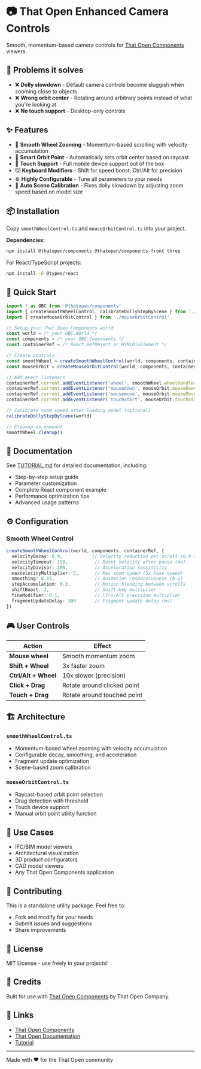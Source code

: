 # 📷 That Open Enhanced Camera Controls

Smooth, momentum-based camera controls for [That Open Components](https://docs.thatopen.com/) viewers.

## 🔧 Problems it solves

- ❌ **Dolly slowdown** - Default camera controls become sluggish when zooming close to objects
- ❌ **Wrong orbit center** - Rotating around arbitrary points instead of what you're looking at
- ❌ **No touch support** - Desktop-only controls

## ✨ Features

- 🎯 **Smooth Wheel Zooming** - Momentum-based scrolling with velocity accumulation
- 🔄 **Smart Orbit Point** - Automatically sets orbit center based on raycast
- 📱 **Touch Support** - Full mobile device support out of the box
- ⌨️ **Keyboard Modifiers** - Shift for speed boost, Ctrl/Alt for precision
- ⚙️ **Highly Configurable** - Tune all parameters to your needs
- 🎨 **Auto Scene Calibration** - Fixes dolly slowdown by adjusting zoom speed based on model size

## 📦 Installation

Copy `smoothWheelControl.ts` and `mouseOrbitControl.ts` into your project.

**Dependencies:**
```bash
npm install @thatopen/components @thatopen/components-front three
```

For React/TypeScript projects:
```bash
npm install -D @types/react
```

## 🚀 Quick Start

```typescript
import * as OBC from '@thatopen/components'
import { createSmoothWheelControl, calibrateDollyStepByScene } from './smoothWheelControl'
import { createMouseOrbitControl } from './mouseOrbitControl'

// Setup your That Open Components world
const world = /* your OBC.World */
const components = /* your OBC.Components */
const containerRef = /* React.RefObject or HTMLDivElement */

// Create controls
const smoothWheel = createSmoothWheelControl(world, components, containerRef)
const mouseOrbit = createMouseOrbitControl(world, components, containerRef)

// Add event listeners
containerRef.current.addEventListener('wheel', smoothWheel.wheelHandler, { passive: false })
containerRef.current.addEventListener('mousedown', mouseOrbit.mouseDownHandler, true)
containerRef.current.addEventListener('mousemove', mouseOrbit.mouseMoveHandler, true)
containerRef.current.addEventListener('touchstart', mouseOrbit.touchStartHandler, true)

// Calibrate zoom speed after loading model (optional)
calibrateDollyStepByScene(world)

// Cleanup on unmount
smoothWheel.cleanup()
```

## 📖 Documentation

See [TUTORIAL.md](./TUTORIAL.md) for detailed documentation, including:
- Step-by-step setup guide
- Parameter customization
- Complete React component example
- Performance optimization tips
- Advanced usage patterns

## ⚙️ Configuration

### Smooth Wheel Control

```typescript
createSmoothWheelControl(world, components, containerRef, {
  velocityDecay: 0.9,           // Velocity reduction per scroll (0.9 = -10%)
  velocityTimeout: 150,          // Reset velocity after pause (ms)
  velocityDivisor: 200,          // Acceleration sensitivity
  maxVelocityMultiplier: 5,      // Max zoom speed (5x base speed)
  smoothing: 0.15,               // Animation responsiveness (0-1)
  stepAccumulation: 0.3,         // Motion blending between scrolls
  shiftBoost: 3,                 // Shift key multiplier
  fineModifier: 0.1,             // Ctrl/Alt precision multiplier
  fragmentUpdateDelay: 300       // Fragment update delay (ms)
})
```

## 🎮 User Controls

| Action | Effect |
|--------|--------|
| **Mouse wheel** | Smooth momentum zoom |
| **Shift + Wheel** | 3x faster zoom |
| **Ctrl/Alt + Wheel** | 10x slower (precision) |
| **Click + Drag** | Rotate around clicked point |
| **Touch + Drag** | Rotate around touched point |

## 🏗️ Architecture

### `smoothWheelControl.ts`
- Momentum-based wheel zooming with velocity accumulation
- Configurable decay, smoothing, and acceleration
- Fragment update optimization
- Scene-based zoom calibration

### `mouseOrbitControl.ts`
- Raycast-based orbit point selection
- Drag detection with threshold
- Touch device support
- Manual orbit point utility function

## 🎯 Use Cases

- IFC/BIM model viewers
- Architectural visualization
- 3D product configurators
- CAD model viewers
- Any That Open Components application

## 🤝 Contributing

This is a standalone utility package. Feel free to:
- Fork and modify for your needs
- Submit issues and suggestions
- Share improvements

## 📄 License

MIT License - use freely in your projects!

## 🙏 Credits

Built for use with [That Open Components](https://docs.thatopen.com/) by That Open Company.

## 🔗 Links

- [That Open Components](https://github.com/ThatOpen/engine_components)
- [That Open Documentation](https://docs.thatopen.com/)
- [Tutorial](./TUTORIAL.md)

---

Made with ❤️ for the That Open community
